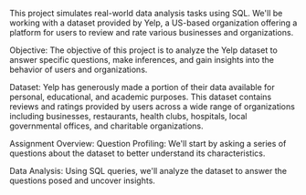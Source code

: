 This project simulates real-world data analysis tasks using SQL. We'll be working with a dataset provided by Yelp, 
a US-based organization offering a platform for users to review and rate various businesses and organizations.

Objective:
The objective of this project is to analyze the Yelp dataset to answer specific questions, make inferences, 
and gain insights into the behavior of users and organizations.

Dataset:
Yelp has generously made a portion of their data available for personal, educational, and academic purposes. 
This dataset contains reviews and ratings provided by users across a wide range of organizations including 
businesses, restaurants, health clubs, hospitals, local governmental offices, and charitable organizations.

Assignment Overview:
Question Profiling: We'll start by asking a series of questions about the dataset to better understand its characteristics.

Data Analysis: Using SQL queries, we'll analyze the dataset to answer the questions posed and uncover insights.
